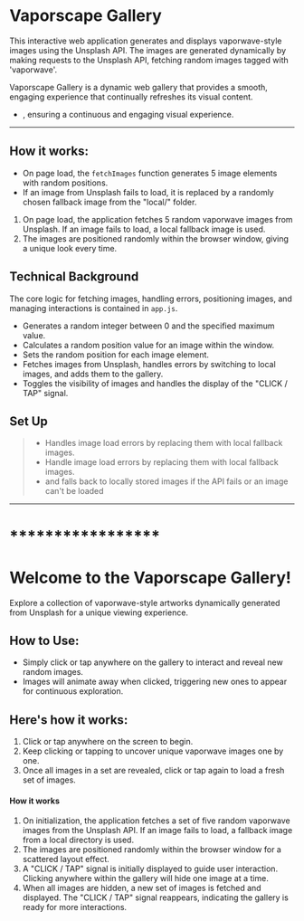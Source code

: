 # Vaporscape Gallery
This interactive web application generates and displays vaporwave-style images using the Unsplash API. The images are generated dynamically by making requests to the Unsplash API, fetching random images tagged with 'vaporwave'.

Vaporscape Gallery is a dynamic web gallery that provides a smooth, engaging experience that continually refreshes its visual content.


-  , ensuring a continuous and engaging visual experience.

<hr>

## How it works:
- On page load, the `fetchImages` function generates 5 image elements with random positions.
- If an image from Unsplash fails to load, it is replaced by a randomly chosen fallback image from the "local/" folder.
  
1. On page load, the application fetches 5 random vaporwave images from Unsplash. If an image fails to load, a local fallback image is used.
2. The images are positioned randomly within the browser window, giving a unique look every time.

## Technical Background
The core logic for fetching images, handling errors, positioning images, and managing interactions is contained in `app.js`.

- Generates a random integer between 0 and the specified maximum value.
- Calculates a random position value for an image within the window.
- Sets the random position for each image element.
- Fetches images from Unsplash, handles errors by switching to local images, and adds them to the gallery.
- Toggles the visibility of images and handles the display of the "CLICK / TAP" signal.

## Set Up
> - Handles image load errors by replacing them with local fallback images.
> - Handle image load errors by replacing them with local fallback images.
> - and falls back to locally stored images if the API fails or an image can't be loaded

<hr>

# *****************
#  Welcome to the Vaporscape Gallery!
Explore a collection of vaporwave-style artworks dynamically generated from Unsplash for a unique viewing experience.

## How to Use:
- Simply click or tap anywhere on the gallery to interact and reveal new random images.
- Images will animate away when clicked, triggering new ones to appear for continuous exploration.


## Here's how it works:
1. Click or tap anywhere on the screen to begin.
2. Keep clicking or tapping to uncover unique vaporwave images one by one.
3. Once all images in a set are revealed, click or tap again to load a fresh set of images.

#### How it works
1. On initialization, the application fetches a set of five random vaporwave images from the Unsplash API. If an image fails to load, a fallback image from a local directory is used.
2. The images are positioned randomly within the browser window for a scattered layout effect.
3. A "CLICK / TAP" signal is initially displayed to guide user interaction. Clicking anywhere within the gallery will hide one image at a time.
4. When all images are hidden, a new set of images is fetched and displayed. The "CLICK / TAP" signal reappears, indicating the gallery is ready for more interactions.
